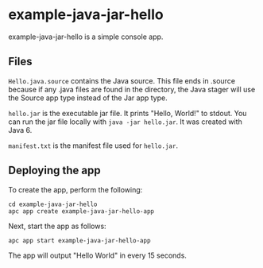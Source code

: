 # example-java-jar-hello

example-java-jar-hello is a simple console app.

## Files
`Hello.java.source` contains the Java source. This file ends in .source because
if any .java files are found in the directory, the Java stager will use the
Source app type instead of the Jar app type.

`hello.jar` is the executable jar file. It prints "Hello, World!" to
stdout. You can run the jar file locally with `java -jar hello.jar`. It was
created with Java 6.

`manifest.txt` is the manifest file used for `hello.jar`.

## Deploying the app

To create the app, perform the following:

```
cd example-java-jar-hello
apc app create example-java-jar-hello-app
```

Next, start the app as follows:

```
apc app start example-java-jar-hello-app
```

The app will output "Hello World" in every 15 seconds.

